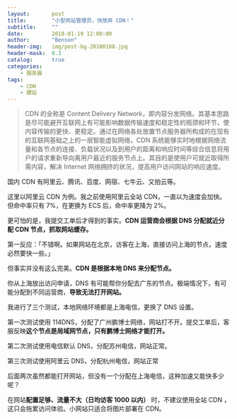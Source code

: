 ```yaml
---
layout:       post
title:        "小型网站管理员，快放弃 CDN！"
subtitle:     ""
date:         2018-01-19 12:00:00
author:       "Benson"
header-img:   img/post-bg-20180108.jpg
header-mask:  0.3
catalog:      true
categories:
    - 服务器
tags:
    - CDN
    - 建站
---
```

> CDN 的全称是 Content Delivery Network，即内容分发网络。其基本思路是尽可能避开互联网上有可能影响数据传输速度和稳定性的瓶颈和环节，使内容传输的更快、更稳定。通过在网络各处放置节点服务器所构成的在现有的互联网基础之上的一层智能虚拟网络，CDN 系统能够实时地根据网络流量和各节点的连接、负载状况以及到用户的距离和响应时间等综合信息将用户的请求重新导向离用户最近的服务节点上。其目的是使用户可就近取得所需内容，解决 Internet 网络拥挤的状况，提高用户访问网站的响应速度。

国内 CDN 有阿里云、腾讯、百度、网宿、七牛云、又拍云等。

这里以阿里云 CDN 为例。我之前使用阿里云全站 CDN，一直以为速度会加快。但命中率只有 7%，在更换为 ECS 后，命中率更降为 2%。

更可怕的是，我提交工单后才得到的事实。**CDN 运营商会根据 DNS 分配就近分配 CDN 节点，抓取网站缓存。**

第一反应：「不错啊。如果网站在北京，访客在上海，直接访问上海的节点，速度必然要快一些。」

但事实并没有这么完美。**CDN 是根据本地 DNS 来分配节点。** 

你从上海放出访问申请，DNS 有可能帮你分配去广东的节点。极端情况下，有可能分配到不同运营商，**导致无法打开网站。**

我进行了三个测试，本地网络环境都是上海电信，更换了 DNS 设置。

第一次测试使用 114DNS，分配了广州鹏博士网络，网站打不开。提交工单后，客服反映**这个节点是局域网节点，只有鹏博士网络才能打开。**

第二次测试使用电信默认 DNS，分配苏州电信，网站正常。

第三次测试使用阿里云 DNS，分配杭州电信，网站正常

后面两次虽然都能打开网站，但没有一个分配在上海电信，这种加速又能快多少呢？

在网站**配置足够、流量不大（日均访客 1000 以内）** 时，不建议使用全站 CDN ，这只会拖累访问体验。小网站只适合将图片部署在 CDN。